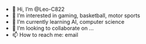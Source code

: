 - 👋 Hi, I’m @Leo-C822
- 👀 I’m interested in gaming, basketball, motor sports
- 🌱 I’m currently learning AI, computer science
- 💞️ I’m looking to collaborate on ...
- 📫 How to reach me: email 

<!---
Leo-C822/Leo-C822 is a ✨ special ✨ repository because its `README.md` (this file) appears on your GitHub profile.
You can click the Preview link to take a look at your changes.
--->
